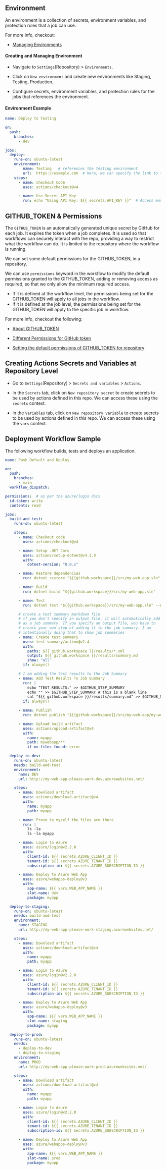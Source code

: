 ## Environment
An environment is a collection of secrets, environment variables, and protection rules that a job can use.

For more info, checkout:
- [Managing Environments](https://docs.github.com/en/actions/managing-workflow-runs-and-deployments/managing-deployments/managing-environments-for-deployment)

#### Creating and Managing Environment
- Navigate to `Settings`(Repository) > `Environments`.

- Click on `New environment` and create new environments like Staging, Testing, Production.

- Configure secrets, environment variables, and protection rules for the jobs that references the environment.

#### Environment Example

```yaml
name: Deploy to Testing  

on:  
  push:
    branches:  
      - dev  

jobs:  
  deploy:  
    runs-on: ubuntu-latest  
    environment:
        name: Testing   # references the Testing environment 
        url:  https://example.com  # here, we can specify the link to the deployed application or service, so that it is displayed in the workflow UI after completion    
    steps:  
      - name: Checkout Code  
        uses: actions/checkout@v4  

      - name: Use Secret API Key  
        run: echo "Using API Key: ${{ secrets.API_KEY }}"  # Access environment secret

```
## GITHUB_TOKEN & Permissions
The `GITHUB_TOKEN` is an automatically generated unique secret by GitHub for each job. It expires the token when a job completes. It is used so that workflows can securely interact with the repo, providing a way to restrict what the workflow can do. It is limited to the repository where the workflow is running.

We can set some default permissions for the GITHUB_TOKEN, in a repository.

We can use `permissions` keyword in the workflow to modify the default permissions granted to the GITHUB_TOKEN, adding or removing access as required, so that we only allow the minimum required access.
- If it is defined at the workflow level, the permissions being set for the GITHUB_TOKEN will apply to all jobs in the workflow. 
- If it is defined at the job level, the permissions being set for the GITHUB_TOKEN will apply to the specific job in workflow. 

For more info, checkout the following:
- [About GITHUB_TOKEN](https://docs.github.com/en/actions/security-for-github-actions/security-guides/automatic-token-authentication#about-the-github_token-secret)

- [Different Permissions for GitHub token](https://docs.github.com/en/actions/writing-workflows/choosing-what-your-workflow-does/controlling-permissions-for-github_token)

- [Setting the default permissions of GITHUB_TOKEN for repository](https://docs.github.com/en/repositories/managing-your-repositorys-settings-and-features/enabling-features-for-your-repository/managing-github-actions-settings-for-a-repository#setting-the-permissions-of-the-github_token-for-your-repository)

## Creating Actions Secrets and Variables at Repository Level
- Go to `Settings`(Repository) > `Secrets and variables` > `Actions`.
- In the `Secrets` tab, click on `New repository secret` to create secrets to be used by actions defined in this repo. We can access these using the `secrets` context.  

- In the `Variables` tab, click on `New repository variable` to create secrets to be used by actions defined in this repo. We can access these using the `vars` context.

## Deployment Workflow Sample

The following workflow builds, tests and deploys an application. 
```yaml
name: Push Default and Deploy

on:
  push:
    branches:
      - main
  workflow_dispatch:

permissions:  # as per the azure/login docs
  id-token: write   
  contents: read

jobs:
  build-and-test:
    runs-on: ubuntu-latest

    steps:
      - name: Checkout code
        uses: actions/checkout@v4

      - name: Setup .NET Core
        uses: actions/setup-dotnet@v4.1.0
        with:
          dotnet-version: "8.0.x"

      - name: Restore dependencies
        run: dotnet restore "${{github.workspace}}/src/my-web-app.sln"

      - name: Build
        run: dotnet build "${{github.workspace}}/src/my-web-app.sln"  --no-restore --configuration Release

      - name: Test
        run: dotnet test "${{github.workspace}}/src/my-web-app.sln" --no-restore --logger:"junit;LogFilePath=${{ github.workspace }}/results/test-results.xml"

      # create a test summary markdown file
      # if you don't specify an output file, it will automatically add
      # as a job summary. If you specify an output file, you have to
      # create your own step of adding it to the job summary. I am
      # intentionally doing that to show job summaries
      - name: Create test summary
        uses: test-summary/action@v2.4
        with:
          paths: ${{ github.workspace }}/results/*.xml
          output: ${{ github.workspace }}/results/summary.md
          show: "all"
        if: always()

      # I am adding the test results to the Job Summary
      - name: Add Test Results To Job Summary
        run: |
          echo "TEST RESULTS:" >> $GITHUB_STEP_SUMMARY
          echo "" >> $GITHUB_STEP_SUMMARY # this is a blank line
          cat "${{ github.workspace }}/results/summary.md" >> $GITHUB_STEP_SUMMARY
        if: always()

      - name: Publish
        run: dotnet publish "${{github.workspace}}/src/my-web-app/my-web-app.csproj" -c Release -o mywebapp

      - name: Upload build artifact
        uses: actions/upload-artifact@v4
        with:
          name: myapp
          path: mywebapp/**
          if-no-files-found: error

  deploy-to-dev:
    runs-on: ubuntu-latest
    needs: build-and-test
    environment:
      name: DEV
      url: http://my-web-app-please-work-dev.azurewebsites.net/

    steps:
      - name: Download artifact
        uses: actions/download-artifact@v4
        with:
          name: myapp
          path: myapp

      - name: Prove to myself the files are there
        run: |
          ls -la
          ls -la myapp

      - name: Login to Azure
        uses: azure/login@v2.2.0
        with:
          client-id: ${{ secrets.AZURE_CLIENT_ID }}
          tenant-id: ${{ secrets.AZURE_TENANT_ID }}
          subscription-id: ${{ secrets.AZURE_SUBSCRIPTION_ID }}

      - name: Deploy to Azure Web App
        uses: azure/webapps-deploy@v3
        with:
          app-name: ${{ vars.WEB_APP_NAME }}
          slot-name: dev
          package: myapp

  deploy-to-staging:
    runs-on: ubuntu-latest
    needs: build-and-test
    environment:
      name: STAGING
      url: http://my-web-app-please-work-staging.azurewebsites.net/

    steps:
      - name: Download artifact
        uses: actions/download-artifact@v4
        with:
          name: myapp
          path: myapp

      - name: Login to Azure
        uses: azure/login@v2.2.0
        with:
          client-id: ${{ secrets.AZURE_CLIENT_ID }}
          tenant-id: ${{ secrets.AZURE_TENANT_ID }}
          subscription-id: ${{ secrets.AZURE_SUBSCRIPTION_ID }}

      - name: Deploy to Azure Web App
        uses: azure/webapps-deploy@v3
        with:
          app-name: ${{ vars.WEB_APP_NAME }}
          slot-name: staging
          package: myapp

  deploy-to-prod:
    runs-on: ubuntu-latest
    needs:
      - deploy-to-dev
      - deploy-to-staging
    environment:
      name: PROD
      url: http://my-web-app-please-work-prod.azurewebsites.net/

    steps:
      - name: Download artifact
        uses: actions/download-artifact@v4
        with:
          name: myapp
          path: myapp

      - name: Login to Azure
        uses: azure/login@v2.2.0
        with:
          client-id: ${{ secrets.AZURE_CLIENT_ID }}
          tenant-id: ${{ secrets.AZURE_TENANT_ID }}
          subscription-id: ${{ secrets.AZURE_SUBSCRIPTION_ID }}

      - name: Deploy to Azure Web App
        uses: azure/webapps-deploy@v3
        with:
          app-name: ${{ vars.WEB_APP_NAME }}
          slot-name: prod
          package: myapp
```